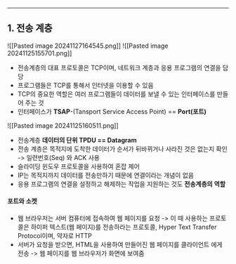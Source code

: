 
---
## 1. 전송 계층
![[Pasted image 20241127164545.png]]
![[Pasted image 20241125155701.png]]
- 전송계층의 대표 프로토콜은 TCP이며, 네트워크 계층과 응용 프로그램의 연결을 담당
- 프로그램들은 TCP를 통해서 인터넷을 이용할 수 있음
- TCP의 중요한 역할은 여러 프로그램들이 데이터를 보낼 수 있는 인터페이스를 만들어 주는 것
- 인터페이스가 **TSAP**-(Tansport Service Access Point) == **Port(포트)**

![[Pasted image 20241125160511.png]]
- 전송계층 **데이터의 단위 TPDU == Datagram**
- 전송 계층은 목적지에 도착한 데이터가 순서가 뒤바뀌거나 사라진 것은 없는지 확인 -> 일련번호(Seq) 와 ACK 사용
- 슬라이딩 윈도우 프로토콜을 사용하여 혼잡 제어
- IP는 목적지까지 데이터를 전송만하기 때문에 연결이라는 개념이 없음
- 응용 프로그램의 연결을 설정하고 해제하는 작업을 지원하는 것도 **전송계층의 역할**
#### 포트와 소켓
- 웹 브라우저는 서버 컴퓨터에 접속하여 웹 페이지를 요청 -> 이 때 사용하는 프로토콜은 하이퍼 텍스트(웹 페이지)를 전송하라는 프로토콜, Hyper Text Transfer Protocol이며, 약자로 HTTP
- 서버가 요청을 받으면, HTML을 사용하여 만들어진 웹 페이지를 클라이언트 에게 전송 -> 웹 페이지를 웹 브라우저가 화면에 보여줌